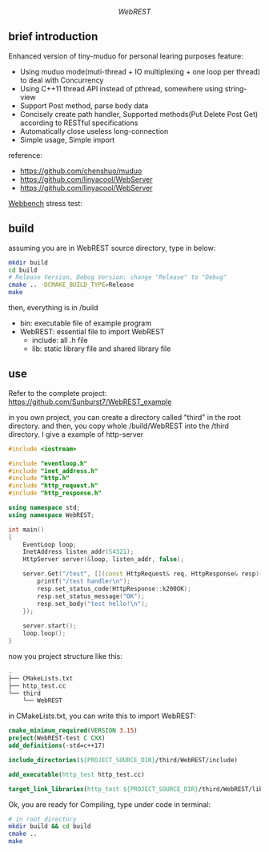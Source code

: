 $$WebREST$$
## brief introduction
Enhanced version of tiny-muduo for personal learing purposes
feature:
* Using muduo mode(muti-thread + IO multiplexing + one loop per thread) to deal with Concurrency
* Using C++11 thread API instead of pthread, somewhere using string-view
* Support Post method, parse body data
* Concisely create path handler, Supported methods(Put Delete Post Get) according to RESTful specifications
* Automatically close useless long-connection
* Simple usage, Simple import


reference:
* https://github.com/chenshuo/muduo
* https://github.com/linyacool/WebServer
* https://github.com/linyacool/WebServer

[Webbench](https://github.com/EZLippi/WebBench) stress test:


## build
assuming you are in WebREST source directory, type in below: 
```bash
mkdir build
cd build
# Release Version, Debug Version: change "Release" to "Debug"
cmake .. -DCMAKE_BUILD_TYPE=Release
make
```
then, everything is in /build
* bin: executable file of example program
* WebREST: essential file to import WebREST
  * include: all .h file
  * lib: static library file and shared library file

## use
Refer to the complete project: https://github.com/Sunburst7/WebREST_example

in you own project, you can create a directory called "third" in the root directory.
and then, you copy whole /build/WebREST into the /third directory.
I give a example of http-server
```c++
#include <iostream>

#include "eventloop.h"
#include "inet_address.h"
#include "http.h"
#include "http_request.h"
#include "http_response.h"

using namespace std;
using namespace WebREST;

int main()
{
    EventLoop loop;
    InetAddress listen_addr(54321);
    HttpServer server(&loop, listen_addr, false);

    server.Get("/test", [](const HttpRequest& req, HttpResponse& resp){
        printf("/test handler\n");
        resp.set_status_code(HttpResponse::k200OK);
        resp.set_status_message("OK");
        resp.set_body("test hello!\n");
    });
    
    server.start();
    loop.loop();
}
```
now you project structure like this:
```bash
.
├── CMakeLists.txt
├── http_test.cc
└── third
    └── WebREST
```
in CMakeLists.txt, you can write this to import WebREST:
```CMake
cmake_minimum_required(VERSION 3.15)
project(WebREST-test C CXX)
add_definitions(-std=c++17)

include_directories(${PROJECT_SOURCE_DIR}/third/WebREST/include)

add_executable(http_test http_test.cc)

target_link_libraries(http_test ${PROJECT_SOURCE_DIR}/third/WebREST/lib/libWebREST-static.a -lpthread)
```
Ok, you are ready for Compiling, type under code in terminal:
```bash
# in root directory
mkdir build && cd build
cmake ..
make
```